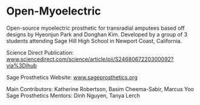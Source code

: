 # Open-Myoelectric
Open-source myoelectric prosthetic for transradial amputees based off designs by Hyeonjun Park and Donghan Kim. Developed by a group of 3 students attending Sage Hill High School in Newport Coast, California.

Science Direct Publication: www.sciencedirect.com/science/article/pii/S2468067220300092?via%3Dihub

Sage Prosthetics Website: www.sageprosthetics.org

Main Contributors: Katherine Robertson, Basim Cheema-Sabir, Marcus Yoo
Sage Prosthetics Mentors: Dinh Nguyen, Tanya Lerch
